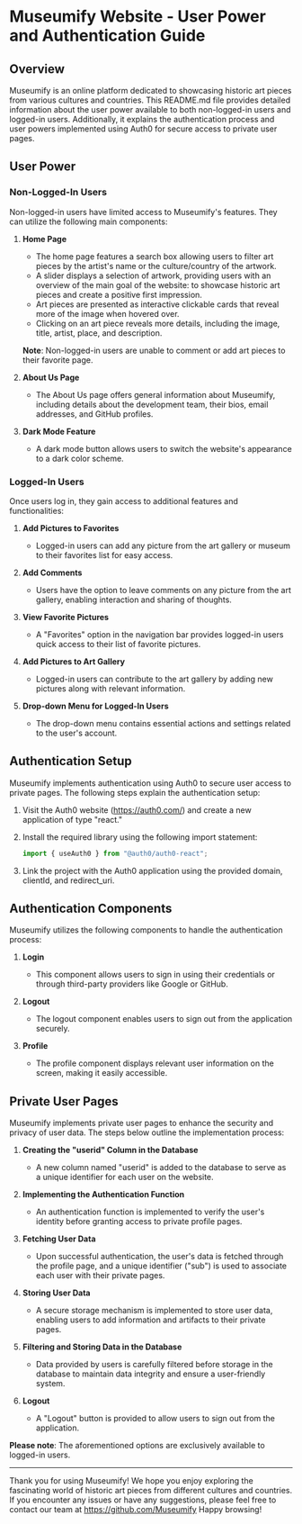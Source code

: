 # Museumify Website - User Power and Authentication Guide

## Overview

Museumify is an online platform dedicated to showcasing historic art pieces from various cultures and countries. This README.md file provides detailed information about the user power available to both non-logged-in users and logged-in users. Additionally, it explains the authentication process and user powers implemented using Auth0 for secure access to private user pages.

## User Power

### Non-Logged-In Users

Non-logged-in users have limited access to Museumify's features. They can utilize the following main components:

1. **Home Page**
   - The home page features a search box allowing users to filter art pieces by the artist's name or the culture/country of the artwork.
   - A slider displays a selection of artwork, providing users with an overview of the main goal of the website: to showcase historic art pieces and create a positive first impression.
   - Art pieces are presented as interactive clickable cards that reveal more of the image when hovered over.
   - Clicking on an art piece reveals more details, including the image, title, artist, place, and description.

   **Note**: Non-logged-in users are unable to comment or add art pieces to their favorite page.

2. **About Us Page**
   - The About Us page offers general information about Museumify, including details about the development team, their bios, email addresses, and GitHub profiles.

3. **Dark Mode Feature**
   - A dark mode button allows users to switch the website's appearance to a dark color scheme.

### Logged-In Users

Once users log in, they gain access to additional features and functionalities:

1. **Add Pictures to Favorites**
   - Logged-in users can add any picture from the art gallery or museum to their favorites list for easy access.

2. **Add Comments**
   - Users have the option to leave comments on any picture from the art gallery, enabling interaction and sharing of thoughts.

3. **View Favorite Pictures**
   - A "Favorites" option in the navigation bar provides logged-in users quick access to their list of favorite pictures.

4. **Add Pictures to Art Gallery**
   - Logged-in users can contribute to the art gallery by adding new pictures along with relevant information.

5. **Drop-down Menu for Logged-In Users**
   - The drop-down menu contains essential actions and settings related to the user's account.

## Authentication Setup

Museumify implements authentication using Auth0 to secure user access to private pages. The following steps explain the authentication setup:

1. Visit the Auth0 website (https://auth0.com/) and create a new application of type "react."

2. Install the required library using the following import statement:
   ```javascript
   import { useAuth0 } from "@auth0/auth0-react";
   ```

3. Link the project with the Auth0 application using the provided domain, clientId, and redirect_uri.

## Authentication Components

Museumify utilizes the following components to handle the authentication process:

1. **Login**
   - This component allows users to sign in using their credentials or through third-party providers like Google or GitHub.

2. **Logout**
   - The logout component enables users to sign out from the application securely.

3. **Profile**
   - The profile component displays relevant user information on the screen, making it easily accessible.

## Private User Pages

Museumify implements private user pages to enhance the security and privacy of user data. The steps below outline the implementation process:

1. **Creating the "userid" Column in the Database**
   - A new column named "userid" is added to the database to serve as a unique identifier for each user on the website.

2. **Implementing the Authentication Function**
   - An authentication function is implemented to verify the user's identity before granting access to private profile pages.

3. **Fetching User Data**
   - Upon successful authentication, the user's data is fetched through the profile page, and a unique identifier ("sub") is used to associate each user with their private pages.

4. **Storing User Data**
   - A secure storage mechanism is implemented to store user data, enabling users to add information and artifacts to their private pages.

5. **Filtering and Storing Data in the Database**
   - Data provided by users is carefully filtered before storage in the database to maintain data integrity and ensure a user-friendly system.

6. **Logout**
   - A "Logout" button is provided to allow users to sign out from the application.

**Please note**: The aforementioned options are exclusively available to logged-in users.

---

Thank you for using Museumify! We hope you enjoy exploring the fascinating world of historic art pieces from different cultures and countries. If you encounter any issues or have any suggestions, please feel free to contact our team at https://github.com/Museumify Happy browsing! 
